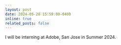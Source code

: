 ```yaml
---
layout: post
date: 2024-05-28 15:59:00-0400
inline: true
related_posts: false
---
```


I will be interning at Adobe, San Jose in Summer 2024.
